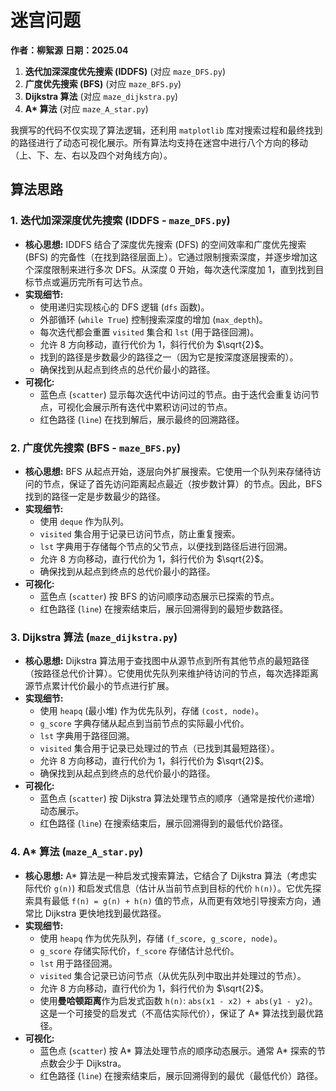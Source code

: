 # 迷宫问题

**作者：柳絮源**
**日期：2025.04**

1. **迭代加深深度优先搜索 (IDDFS)** (对应 `maze_DFS.py`)
2. **广度优先搜索 (BFS)** (对应 `maze_BFS.py`)
3. **Dijkstra 算法** (对应 `maze_dijkstra.py`)
4. **A\* 算法** (对应 `maze_A_star.py`)

我撰写的代码不仅实现了算法逻辑，还利用 `matplotlib` 库对搜索过程和最终找到的路径进行了动态可视化展示。所有算法均支持在迷宫中进行八个方向的移动（上、下、左、右以及四个对角线方向）。

## 算法思路

### 1. 迭代加深深度优先搜索 (IDDFS - `maze_DFS.py`)

*   **核心思想:** IDDFS 结合了深度优先搜索 (DFS) 的空间效率和广度优先搜索 (BFS) 的完备性（在找到路径层面上）。它通过限制搜索深度，并逐步增加这个深度限制来进行多次 DFS。从深度 0 开始，每次迭代深度加 1，直到找到目标节点或遍历完所有可达节点。
*   **实现细节:**
    *   使用递归实现核心的 DFS 逻辑 (`dfs` 函数)。
    *   外部循环 (`while True`) 控制搜索深度的增加 (`max_depth`)。
    *   每次迭代都会重置 `visited` 集合和 `lst` (用于路径回溯)。
    *   允许 8 方向移动，直行代价为 1，斜行代价为 $\sqrt{2}$。
    *   找到的路径是步数最少的路径之一（因为它是按深度逐层搜索的）。
    *   确保找到从起点到终点的总代价最小的路径。
*   **可视化:**
    *   蓝色点 (`scatter`) 显示每次迭代中访问过的节点。由于迭代会重复访问节点，可视化会展示所有迭代中累积访问过的节点。
    *   红色路径 (`line`) 在找到解后，展示最终的回溯路径。

### 2. 广度优先搜索 (BFS - `maze_BFS.py`)

*   **核心思想:** BFS 从起点开始，逐层向外扩展搜索。它使用一个队列来存储待访问的节点，保证了首先访问距离起点最近（按步数计算）的节点。因此，BFS 找到的路径一定是步数最少的路径。
*   **实现细节:**
    *   使用 `deque` 作为队列。
    *   `visited` 集合用于记录已访问节点，防止重复搜索。
    *   `lst` 字典用于存储每个节点的父节点，以便找到路径后进行回溯。
    *   允许 8 方向移动，直行代价为 1，斜行代价为 $\sqrt{2}$。
    *   确保找到从起点到终点的总代价最小的路径。
*   **可视化:**
    *   蓝色点 (`scatter`) 按 BFS 的访问顺序动态展示已探索的节点。
    *   红色路径 (`line`) 在搜索结束后，展示回溯得到的最短步数路径。

### 3. Dijkstra 算法 (`maze_dijkstra.py`)

*   **核心思想:** Dijkstra 算法用于查找图中从源节点到所有其他节点的最短路径（按路径总代价计算）。它使用优先队列来维护待访问的节点，每次选择距离源节点累计代价最小的节点进行扩展。
*   **实现细节:**
    *   使用 `heapq` (最小堆) 作为优先队列，存储 `(cost, node)`。
    *   `g_score` 字典存储从起点到当前节点的实际最小代价。
    *   `lst` 字典用于路径回溯。
    *   `visited` 集合用于记录已处理过的节点（已找到其最短路径）。
    *   允许 8 方向移动，直行代价为 1，斜行代价为 $\sqrt{2}$。
    *   确保找到从起点到终点的总代价最小的路径。
*   **可视化:**
    *   蓝色点 (`scatter`) 按 Dijkstra 算法处理节点的顺序（通常是按代价递增）动态展示。
    *   红色路径 (`line`) 在搜索结束后，展示回溯得到的最低代价路径。

### 4. A\* 算法 (`maze_A_star.py`)

*   **核心思想:** A\* 算法是一种启发式搜索算法，它结合了 Dijkstra 算法（考虑实际代价 `g(n)`) 和启发式信息（估计从当前节点到目标的代价 `h(n)`）。它优先探索具有最低 `f(n) = g(n) + h(n)` 值的节点，从而更有效地引导搜索方向，通常比 Dijkstra 更快地找到最优路径。
*   **实现细节:**
    *   使用 `heapq` 作为优先队列，存储 `(f_score, g_score, node)`。
    *   `g_score` 存储实际代价，`f_score` 存储估计总代价。
    *   `lst` 用于路径回溯。
    *   `visited` 集合记录已访问节点（从优先队列中取出并处理过的节点）。
    *   允许 8 方向移动，直行代价为 1，斜行代价为 $\sqrt{2}$。
    *   使用**曼哈顿距离**作为启发式函数 `h(n)`: `abs(x1 - x2) + abs(y1 - y2)`。这是一个可接受的启发式（不高估实际代价），保证了 A\* 算法找到最优路径。
*   **可视化:**
    *   蓝色点 (`scatter`) 按 A\* 算法处理节点的顺序动态展示。通常 A\* 探索的节点数会少于 Dijkstra。
    *   红色路径 (`line`) 在搜索结束后，展示回溯得到的最优（最低代价）路径。
